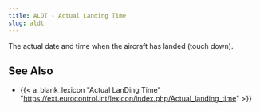 ```yaml
---
title: ALDT - Actual Landing Time
slug: aldt
---
```


The actual date and time when the aircraft has landed (touch down).

## See Also

* {{< a_blank_lexicon "Actual LanDing Time" "https://ext.eurocontrol.int/lexicon/index.php/Actual_landing_time" >}}
